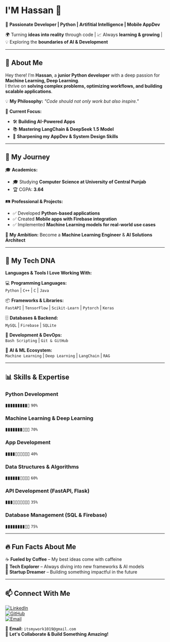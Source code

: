 # I'M Hassan 👋  
🚀 **Passionate Developer | Python | Artifitial Intelligence | Mobile AppDev**  

🌍 Turning **ideas into reality** through code | 📈 Always **learning & growing** | 💡 Exploring the **boundaries of AI & Development**  

---

## 👀 About Me  
Hey there! I’m **Hassan**, a **junior Python developer** with a deep passion for **Machine Learning, Deep Learning**.  
I thrive on **solving complex problems, optimizing workflows, and building scalable applications**.  

💡 **My Philosophy:** _"Code should not only work but also inspire."_  

📌 **Current Focus:**  
- 🛠️ **Building AI-Powered Apps**  
- 📚 **Mastering LangChain & DeepSeek 1.5 Model**  
- 🎯 **Sharpening my AppDev & System Design Skills**  

---

## 🌱 My Journey  
🎓 **Academics:**  
- 🎓 Studying **Computer Science at University of Central Punjab**  
- 🏆 CGPA: **3.64**  

🛤️ **Professional & Projects:**  
- ✅ Developed **Python-based applications**  
- ✅ Created **Mobile apps with Firebase integration**  
- ✅ Implemented **Machine Learning models for real-world use cases**  

🚀 **My Ambition:** Become a **Machine Learning Engineer** & **AI Solutions Architect**  

---

## 🧬 My Tech DNA  
**Languages & Tools I Love Working With:**  

💻 **Programming Languages:**  
`Python` | `C++` | `C` | `Java`  

📦 **Frameworks & Libraries:**  
`FastAPI` | `TensorFlow` | `Scikit-Learn` | `Pytorch` | `Keras`  

🗄️ **Databases & Backend:**  
`MySQL` | `Firebase` | `SQLite`  

🔧 **Development & DevOps:**  
`Bash Scripting` | `Git & GitHub`  

🤖 **AI & ML Ecosystem:**  
`Machine Learning` | `Deep Learning` | `LangChain` | `RAG`  

---

## 📊 Skills & Expertise  
### **Python Development**  
▮▮▮▮▮▮▮▮▮▯ `90%`  
### **Machine Learning & Deep Learning**  
▮▮▮▮▮▮▮▯▯▯ `70%`  
### **App Development**  
▮▮▮▮▯▯▯▯▯▯ `40%`  
### **Data Structures & Algorithms**  
▮▮▮▮▮▮▯▯▯▯ `60%`  
### **API Development (FastAPI, Flask)**  
▮▮▮▯▯▯▯▯▯▯ `35%`  
### **Database Management (SQL & Firebase)**  
▮▮▮▮▮▮▮▮▯▯ `75%`  

---

## 🔥 Fun Facts About Me  
☕ **Fueled by Coffee** – My best ideas come with caffeine  
📖 **Tech Explorer** – Always diving into new frameworks & AI models  
🚀 **Startup Dreamer** – Building something impactful in the future  

---

## 📫 Connect With Me  
[![LinkedIn](https://img.shields.io/badge/LinkedIn-blue?logo=linkedin)](https://www.linkedin.com/in/hassan-imran-bb41902ba/)  
[![GitHub](https://img.shields.io/badge/GitHub-black?logo=github)](https://github.com/TheHsnX)  
[![Email](https://img.shields.io/badge/Email-red?logo=gmail)](mailto:itsmywork1019@gmail.com)  

💌 **Email:** `itsmywork1019@gmail.com`  
💬 **Let's Collaborate & Build Something Amazing!**  
